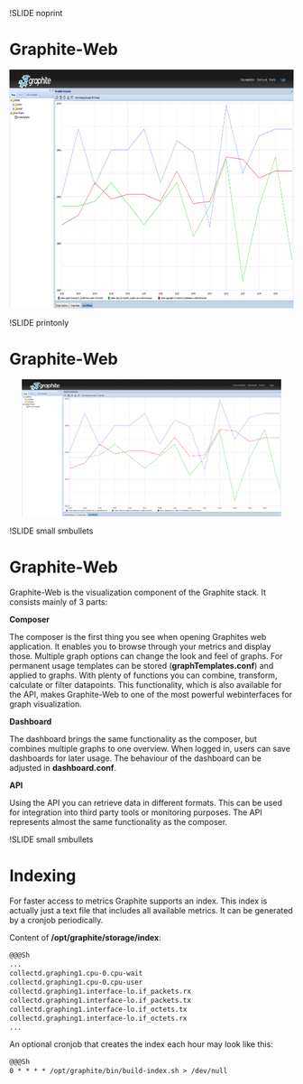 !SLIDE noprint
# Graphite-Web

<center><img src="./_images/graphite-web.png" style="width:800px;height:423px;"/></center>


!SLIDE printonly
# Graphite-Web

<center><img src="./_images/graphite-web.png" style="width:460px;height:243px;"/></center>


!SLIDE small smbullets
# Graphite-Web

Graphite-Web is the visualization component of the Graphite stack. It consists mainly of 3 parts:

**Composer**

The composer is the first thing you see when opening Graphites web application. It enables you to browse through your metrics and display those. Multiple graph options can change the look and feel of graphs. For permanent usage templates can be stored (**graphTemplates.conf**) and applied to graphs. With plenty of functions you can combine, transform, calculate or filter datapoints. This functionality, which is also available for the API, makes Graphite-Web to one of the most powerful webinterfaces for graph visualization.

**Dashboard**

The dashboard brings the same functionality as the composer, but combines multiple graphs to one overview. When logged in, users can save dashboards for later usage. The behaviour of the dashboard can be adjusted in **dashboard.conf**.

**API**

Using the API you can retrieve data in different formats. This can be used for integration into third party tools or monitoring purposes. The API represents almost the same functionality as the composer.


!SLIDE small smbullets
# Indexing

For faster access to metrics Graphite supports an index. This index is actually just a text file that includes all available metrics. It can be generated by a cronjob periodically.

Content of **/opt/graphite/storage/index**:

    @@@Sh
    ...
    collectd.graphing1.cpu-0.cpu-wait
    collectd.graphing1.cpu-0.cpu-user
    collectd.graphing1.interface-lo.if_packets.rx
    collectd.graphing1.interface-lo.if_packets.tx
    collectd.graphing1.interface-lo.if_octets.tx
    collectd.graphing1.interface-lo.if_octets.rx
    ...

An optional cronjob that creates the index each hour may look like this:

    @@@Sh
    0 * * * * /opt/graphite/bin/build-index.sh > /dev/null
